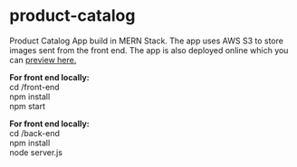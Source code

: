 # product-catalog
Product Catalog App build in MERN Stack. The app uses AWS S3 to store images sent from the front end. The app is also deployed online which you can [preview here.](https://product-catalog-front-end.web.app/)

**For front end locally:** <br />
cd /front-end <br />
npm install <br />
npm start <br />

**For front end locally:** <br />
cd /back-end <br />
npm install <br />
node server.js <br />
